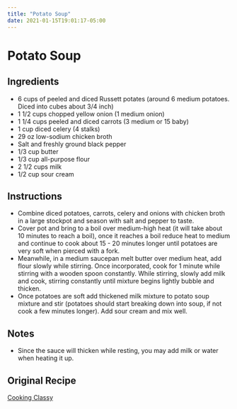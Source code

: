 ```yaml
---
title: "Potato Soup"
date: 2021-01-15T19:01:17-05:00
---
```


# Potato Soup

## Ingredients

- 6 cups of peeled and diced Russett potates (around 6 medium potatoes. Diced into cubes about 3/4 inch)
- 1 1/2 cups chopped yellow onion (1 medium onion)
- 1 1/4 cups peeled and diced carrots (3 medium or 15 baby)
- 1 cup diced celery (4 stalks)
- 29 oz low-sodium chicken broth
- Salt and freshly ground black pepper
- 1/3 cup butter
- 1/3 cup all-purpose flour
- 2 1/2 cups milk
- 1/2 cup sour cream

## Instructions

- Combine diced potatoes, carrots, celery and onions with chicken broth in a large stockpot and season with salt and pepper to taste.
- Cover pot and bring to a boil over medium-high heat (it will take about 10 minutes to reach a boil), once it reaches a boil reduce heat to medium and continue to cook about 15 - 20 minutes longer until potatoes are very soft when pierced with a fork.
- Meanwhile, in a medium saucepan melt butter over medium heat, add flour slowly while stirring. Once incorporated, cook for 1 minute while stirring with a wooden spoon constantly. While stirring, slowly add milk and cook, stirring constantly until mixture begins lightly bubble and thicken.
- Once potatoes are soft add thickened milk mixture to potato soup mixture and stir (potatoes should start breaking down into soup, if not cook a few minutes longer). Add sour cream and mix well.

## Notes

- Since the sauce will thicken while resting, you may add milk or water when heating it up.

## Original Recipe

[Cooking Classy](https://www.cookingclassy.com/creamy-potato-soup/)